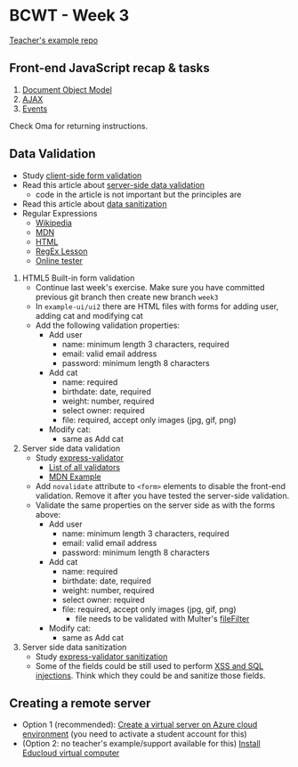 # BCWT - Week 3

[Teacher's example repo](https://github.com/mattpe/bcwt-assignments-examples22/tree/week3)

## Front-end JavaScript recap & tasks

1. [Document Object Model](./front-end-1-dom.md)
2. [AJAX](./front-end-2-ajax.md)
3. [Events](./front-end-3-events.md)

Check Oma for returning instructions.

## Data Validation

- Study [client-side form validation](https://developer.mozilla.org/en-US/docs/Learn/HTML/Forms/Form_validation)
- Read this article about [server-side data validation](https://medium.com/@BaYinMin/application-security-what-is-server-side-input-validation-why-is-it-needed-anyway-e0613c733548)
  - code in the article is not important but the principles are
- Read this article about [data sanitization](https://medium.com/@abderrahman.hamila/what-sanitize-mean-and-why-sanitize-in-code-data-5c68c9f76164)
- Regular Expressions
  - [Wikipedia](https://en.wikipedia.org/wiki/Regular_expression)
  - [MDN](https://developer.mozilla.org/en-US/docs/Web/JavaScript/Guide/Regular_Expressions)
  - [HTML](https://html.com/attributes/input-pattern/)
  - [RegEx Lesson](https://regexone.com/)
  - [Online tester](https://regex101.com/)

1. HTML5 Built-in form validation
   - Continue last week's exercise. Make sure you have committed previous git branch then create new branch `week3`
   - In `example-ui/ui2` there are HTML files with forms for adding user, adding cat and modifying cat
   - Add the following validation properties:
     - Add user
       - name: minimum length 3 characters, required
       - email: valid email address
       - password: minimum length 8 characters
     - Add cat
       - name: required
       - birthdate: date, required
       - weight: number, required
       - select owner: required
       - file: required, accept only images (jpg, gif, png)
     - Modify cat:
       - same as Add cat
1. Server side data validation
   - Study [express-validator](https://express-validator.github.io/docs/)
     - [List of all validators](https://github.com/validatorjs/validator.js#validators)
     - [MDN Example](https://developer.mozilla.org/en-US/docs/Learn/Server-side/Express_Nodejs/forms#Using_express-validator)
   - Add `novalidate` attribute to `<form>` elements to disable the front-end validation. Remove it after you have tested the server-side validation.
   - Validate the same properties on the server side as with the forms above:
     - Add user
       - name: minimum length 3 characters, required
       - email: valid email address
       - password: minimum length 8 characters
     - Add cat
       - name: required
       - birthdate: date, required
       - weight: number, required
       - select owner: required
       - file: required, accept only images (jpg, gif, png)
         - file needs to be validated with Multer's [fileFilter](https://github.com/expressjs/multer#filefilter)
     - Modify cat:
       - same as Add cat
1. Server side data sanitization
   - Study [express-validator sanitization](https://express-validator.github.io/docs/sanitization.html)
   - Some of the fields could be still used to perform [XSS and SQL injections](https://keirstenbrager.tech/sql-vs-xxs-injection-attacks-explained/). Think which they could be and sanitize those fields.

## Creating a remote server

- Option 1 (recommended): [Create a virtual server on Azure cloud environment](week3-virtual-server-azure.md) (you need to activate a student account for this)
- (Option 2: no teacher's example/support available for this) [Install Educloud virtual computer](week3-virtual-server-educloud.md)

